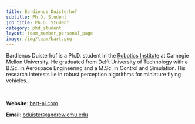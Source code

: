 ```yaml
---
title: Bardienus Duisterhof
subtitle: Ph.D. Student
job_title: Ph.D. Student
category: phd_student
layout: team_member_personal_page
image: /img/team/bart.png
---
```


Bardienus Duisterhof is a Ph.D. student in the [Robotics Institute](https://www.ri.cmu.edu "Robotics Institute Homepage") at Carnegie Mellon University. He graduated from Delft University of Technology with a B.Sc. in Aerospace Engineering and a M.Sc. in Control and Simulation. His research interests lie in robust perception algorithms for miniature flying vehicles.

<br>

**Website**: [bart-ai.com](https://bart-ai.com)

**Email**: [bduister@andrew.cmu.edu](mailto:bduister@andrew.cmu.edu)



